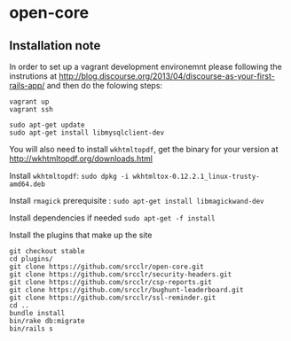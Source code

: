 # open-core

## Installation note

In order to set up a vagrant development environemnt please following the instrutions at http://blog.discourse.org/2013/04/discourse-as-your-first-rails-app/ and then do the folowing steps:

```
vagrant up
vagrant ssh

sudo apt-get update
sudo apt-get install libmysqlclient-dev
```

You will also need to install `wkhtmltopdf`, get the binary for your version at http://wkhtmltopdf.org/downloads.html

Install `wkhtmltopdf`:
`sudo dpkg -i wkhtmltox-0.12.2.1_linux-trusty-amd64.deb`

Install `rmagick` prerequisite :
`sudo apt-get install libmagickwand-dev`

Install dependencies if needed
`sudo apt-get -f install`

Install the plugins that make up the site
```
git checkout stable
cd plugins/
git clone https://github.com/srcclr/open-core.git
git clone https://github.com/srcclr/security-headers.git
git clone https://github.com/srcclr/csp-reports.git
git clone https://github.com/srcclr/bughunt-leaderboard.git
git clone https://github.com/srcclr/ssl-reminder.git
cd ..
bundle install
bin/rake db:migrate
bin/rails s
```

